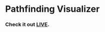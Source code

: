 # Pathfinding Visualizer
### Check it out [LIVE](https://karanpatel-15.github.io/Pathfinding-Visualizer/). 
